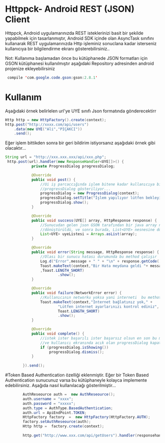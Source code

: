 # Httppck- Android REST (JSON) Client 
Httppck, Android uygulamarınızda REST isteklerinizi basit bir şekilde yapabilmek için  tasarlanmıştır, Android SDK içinde olan AsyncTask sınıfını kullanarak REST uygulamarınızda Http işleminiz sonuclana kadar isterseniz kullanıcıya bir bilgilendirme ekranı gösterebilirsiniz..

Not: Kullanıma başlamadan önce bu kütüphanede JSON formatları için GSON kütüphanesi kullanılmıştır aşağıdaki Repository adresinden android projenize ekleyebilirsiniz

```java
 compile 'com.google.code.gson:gson:2.8.1'
```

# Kullanım
Aşağıdaki örnek belirlelen url'ye UYE sınıfı Json formatında gönderecektirr

```java
Http http = new HttpFactory().create(context);
http.post("http://xxxx.com/api/users")
    .data(new UYE("Ali","PIÇAKCI"))
    .send();
```

Eğer işlem bittikden sonra bir geri bildirim istiyorsanız aşağıdaki örnek gibi olacaktır...

```java
String url = "http://xxx.xxx.xxx/api/xxx.php";
 http.post(url).handler(new ResponseHandler<UYE[]>() {
            private ProgressDialog progressDialog;

            @Override
            public void post() {
                //Ui iş parcaccığında işlem bitene kadar kullanıcıya bir 
                //progressDialog gösteriliyor...
                progressDialog = new ProgressDialog(context);
                progressDialog.setTitle("İşlem yapılıyor lütfen bekleyiniz");
                progressDialog.show();
            }

            @Override
            public void success(UYE[] array, HttpResponse response) {
                //Sunucudan gelen json GSON tarafından bir java array nesnesine
                //dönüştürüldü, ve sonra burada, List<UYE> nesnesine dönderildi
                List<UYE> uyeListesi = Arrays.asList(array);
            }

            @Override
            public void error(String message, HttpResponse response) {
                //Olası bir sunucu hatası durumunda bu method çalışır
                Log.d("Error",message + " " + "\n" + response.getCode());
                Toast.makeText(context,"Bir Hata meydana geldi "+ message
                ,Toast.LENGTH_SHORT)
                        .show();
            }

            @Override
            public void failure(NetworkError error) {
                //Kullanıcının networku yoksa yani interneti  bu methot çalışır
                Toast.makeText(context,"Internet bağlatınız yok," +
                        "Lütfen internet ayarlarınızı kontrol ediniz",
                        Toast.LENGTH_SHORT)
                        .show();
            }

            @Override
            public void complete() {
                //istek ister başarılı ister başarsız olsun en son bu method calısır
                //ve kullanıcı ekranında acık olan progressDialog kapatılır
                if (progressDialog.isShowing())
                    progressDialog.dismiss();
            }
           
        }).send();
```
#Token Based Authentication özelliği eklenmiştir.
Eğer bir Token Based Authentication  sunucunuz varsa bu kütüphaneyle kolayca implemente edebilirsiniz. Aşağıda nasıl kullanılacağı gösterilmiştir...

```java
        AuthReseource auth =  new AuthReseource();
        auth.username = "xxxx";
        auth.password = "xxxxx";
        auth.type = AuthType.BasedAuthentication;
        auth.url = ApiEndPoint.TOKEN;
        HttpFactory factory  =  new HttpFactory(HttpFactory.AUTH);
        factory.setAuthReseource(auth);
        Http http =  factory.create(context);
        
        http.get("http://www.xxx.com/api/getUsers").handler(responsehandler).send()

```  
